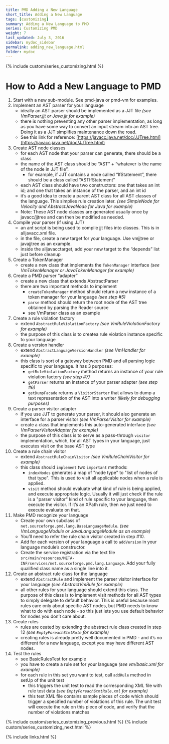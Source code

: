 ```yaml
---
title: PMD Adding a New Language
short_title: Adding a New Language
tags: [customizing]
summary: Adding a New Language to PMD
series: Customizing PMD
weight: 7
last_updated: July 3, 2016
sidebar: mydoc_sidebar
permalink: adding_new_language.html
folder: mydoc
---
```


{% include custom/series_customizing.html %}

# How to Add a New Language to PMD

1.  Start with a new sub-module. See pmd-java or pmd-vm for examples.
2.  Implement an AST parser for your language
    *   ideally an AST parser should be implemented as a JJT file *(see VmParser.jjt or Java.jjt for example)*
    *   there is nothing preventing any other parser implementation, as long as you have some way to convert an input stream into an AST tree. Doing it as a JJT simplifies maintenance down the road.
    *   See this link for reference: [https://javacc.java.net/doc/JJTree.html](https://javacc.java.net/doc/JJTree.html)
3.  Create AST node classes
    *   for each AST node that your parser can generate, there should be a class
    *   the name of the AST class should be “AST” + “whatever is the name of the node in JJT file”.
        *   for example, if JJT contains a node called “IfStatement”, there should be a class called “ASTIfStatement”
    *   each AST class should have two constructors: one that takes an int id; and one that takes an instance of the parser, and an int id
    *   it’s a good idea to create a parent AST class for all AST classes of the language. This simplies rule creation later. *(see SimpleNode for Velocity and AbstractJavaNode for Java for example)*
    *   Note: These AST node classes are generated usually once by javacc/jjtree and can then be modified as needed.
4.  Compile your parser (if using JJT)
    *   an ant script is being used to compile jjt files into classes. This is in alljavacc.xml file.
    *   in the file, create a new target for your language. Use vmjjtree or javajjtree as an example.
    *   inside the alljavacctarget, add your new target to the “depends” list just before cleanup
5.  Create a TokenManager
    *   create a new class that implements the `TokenManager` interface *(see VmTokenManager or JavaTokenManager for example)*
6.  Create a PMD parser “adapter”
    *   create a new class that extends AbstractParser
    *   there are two important methods to implement
        *   `createTokenManager` method should return a new instance of a token manager for your language *(see step #5)*
        *   `parse` method should return the root node of the AST tree obtained by parsing the Reader source
        *   see VmParser class as an example
7.  Create a rule violation factory
    *   extend `AbstractRuleViolationFactory` *(see VmRuleViolationFactory for example)*
    *   the purpose of this class is to createa rule violation instance specific to your language
8.  Create a version handler
    *   extend `AbstractLanguageVersionHandler` *(see VmHandler for example)*
    *   this class is sort of a gateway between PMD and all parsing logic specific to your language. It has 3 purposes:
        *   `getRuleViolationFactory` method returns an instance of your rule violation factory *(see step #7)*
        *   `getParser` returns an instance of your parser adapter *(see step #6)*
        *   `getDumpFacade` returns a `VisitorStarter` that allows to dump a text representation of the AST into a writer *(likely for debugging purposes)*
9.  Create a parser visitor adapter
    *   if you use JJT to generate your parser, it should also generate an interface for a parser visitor *(see VmParserVisitor for example)*
    *   create a class that implements this auto-generated interface *(see VmParserVisitorAdapter for example)*
    *   the purpose of this class is to serve as a pass-through `visitor` implementation, which, for all AST types in your language, just executes visit on the base AST type
10. Create a rule chain visitor
    *   extend `AbstractRuleChainVisitor` *(see VmRuleChainVisitor for example)*
    *   this class should `implement` two `important` methods:
        *   `indexNodes` generates a map of "node type" to "list of nodes of that type". This is used to visit all applicable nodes when a rule is applied.
        *   `visit` method should evaluate what kind of rule is being applied, and execute appropriate logic. Usually it will just check if the rule is a "parser visitor" kind of rule specific to your language, then execute the visitor. If it’s an XPath rule, then we just need to execute evaluate on that.
11. Make PMD recognize your language
    *   Create your own subclass of `net.sourceforge.pmd.lang.BaseLanguageModule`. *(see VmLanguageModule or JavaLanguageModule as an example)*
    *   You’ll need to refer the rule chain visitor created in step #10.
    *   Add for each version of your language a call to `addVersion` in your language module’s constructor.
    *   Create the service registration via the text file `src/main/resources/META-INF/services/net.sourceforge.pmd.lang.Language`. Add your fully qualified class name as a single line into it.
12. Create an abstract rule class for the language
    *   extend `AbstractRule` and implement the parser visitor interface for your language *(see AbstractVmRule for example)*
    *   all other rules for your language should extend this class. The purpose of this class is to implement visit methods for all AST types to simply delegate to default behavior. This is useful because most rules care only about specific AST nodes, but PMD needs to know what to do with each node - so this just lets you use default behavior for nodes you don’t care about.
13. Create rules
    *   rules are ceated by extending the abstract rule class created in step 12 *(see `EmptyForeachStmtRule` for example)*
    *   creating rules is already pretty well documented in PMD - and it’s no different for a new language, except you may have different AST nodes.
14. Test the rules
    *   see BasicRulesTest for example
    *   you have to create a rule set for your language *(see vm/basic.xml for example)*
    *   for each rule in this set you want to test, call `addRule` method in setUp of the unit test
        *   this triggers the unit test to read the corresponding XML file with rule test data *(see `EmptyForeachStmtRule.xml` for example)*
        *   this test XML file contains sample pieces of code which should trigger a specified number of violations of this rule. The unit test will execute the rule on this piece of code, and verify that the number of violations matches
        
        
{% include custom/series_customizing_previous.html %}
{% include custom/series_customizing_next.html %}

{% include links.html %}
